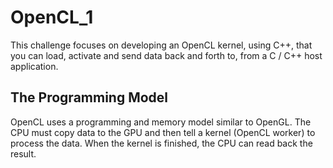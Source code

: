 # OpenCL_1
This challenge focuses on developing an OpenCL kernel, using C++, that you can load, activate and send data back and forth to, from a C / C++ host application.
## The Programming Model
OpenCL uses a programming and memory model similar to OpenGL. The CPU must copy data to the GPU and then tell a kernel (OpenCL worker) to process the data. When the kernel is finished, the CPU can read back the result.
